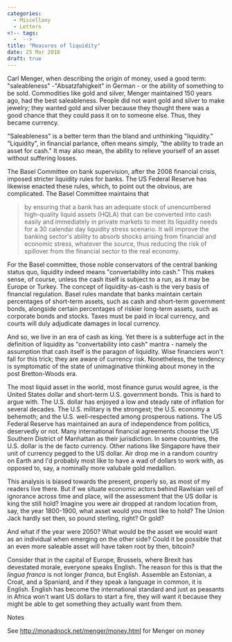 ```yaml
---
categories:
  - Miscellany
  - Letters
<!-- tags:
  -  -->
title: "Measures of liquidity"
date: 25 Mar 2018
draft: true
---
```

Carl Menger, when describing the origin of money, used a good term: "saleableness" -"Absatzfahigkeit" in German - or the ability of something to be sold. Commodities like gold and silver, Menger maintained 150 years ago, had the best saleableness. People did not want gold and silver to make jewelry; they wanted gold and silver because they thought there was a good chance that they could pass it on to someone else. Thus, they became currency. 

"Saleableness" is a better term than the bland and unthinking "liquidity." "Liquidity", in financial parlance, often means simply, "the ability to trade an asset for cash." It may also mean, the ability to relieve yourself of an asset without suffering losses. 

The Basel Committee on bank supervision, after the 2008 financial crisis, imposed stricter liquidity rules for banks. The US Federal Reserve has likewise enacted these rules, which, to point out the obvious, are complicated. The Basel Committee maintains that 

> by ensuring that a bank has an adequate stock of unencumbered high-quality liquid assets (HQLA) that can be converted into cash easily and immediately in private markets to meet its liquidity needs for a 30 calendar day liquidity stress scenario. It will improve the banking sector's ability to absorb shocks arising from financial and economic stress, whatever the source, thus reducing the risk of spillover from the financial sector to the real economy. 

For the Basel committee, those noble conservators of the central banking status quo, liquidity indeed means "convertability into cash." This makes sense, of course, unless the cash itself is subject to a run, as it may be Europe or Turkey. The concept of liquidity-as-cash is the very basis of financial regulation. Basel rules mandate that banks maintain certain percentages of short-term assets, such as cash and short-term government bonds, alongside certain percentages of riskier long-term assets, such as corporate bonds and stocks. Taxes must be paid in local currency, and courts will duly adjudicate damages in local currency.  


And so, we live in an era of cash as king. Yet there is a subterfuge act in the definition of liquidity as "convertability into cash" mantra - namely the assumption that cash itself is the paragon of liquidity. Wise financiers won't fall for this trick; they are aware of currency risk. Nonetheless, the tendency is symptomatic of the state of unimaginative thinking about money in the post Bretton-Woods era.


The most liquid asset in the world, most finance gurus would agree, is the United States dollar and short-term U.S. government bonds. This is hard to argue with. The U.S. dollar has enjoyed a low and steady rate of inflation for several decades. The U.S. military is the strongest; the U.S. economy a behemoth; and the U.S. well-respected among prosperous nations. The US Federal Reserve has maintained an aura of independence from politics, deservedly or not. Many international financial agreements choose the US Southern District of Manhattan as their jurisdiction. In some countries, the U.S. dollar is the de facto currency. Other nations like Singapore have their unit of currency pegged to the US dollar. Air drop me in a random country on Earth and I'd probably most like to have a wad of dollars to work with, as opposed to, say, a nominally more valubale gold medallion. 

This analysis is biased towards the present, properly so, as most of my readers live there. But if we situate economic actors behind Rawlsian veil of ignorance across time and place, will the assessment that the US dollar is king the still hold? Imagine you were air dropped at random location from, say, the year 1800-1900, what asset would you most like to hold? The Union Jack hardly set then, so pound sterling, right? Or gold? 

And what if the year were 2050? What would be the asset we would want as an individual when emerging on the other side? Could it be possible that an even more saleable asset will have taken root by then, bitcoin?

Consider that in the capital of Europe, Brussels, where Brexit has devestated morale, everyone speaks English. The reason for this is that the *lingua franca* is not longer *franca*, but English. Assemble an Estonian, a Croat, and a Spaniard, and if they speak a language in common, it is English. English has become the international standard and just as peasants in Africa won't want US dollars to start a fire, they will want it because they might be able to get something they actually want from them. 



Notes

See http://monadnock.net/menger/money.html for Menger on money 

